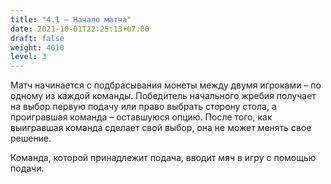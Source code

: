 ```yaml
---
title: "4.1 – Начало матча"
date: 2021-10-01T22:25:13+07:00
draft: false
weight: 4010
level: 3
---
```


Матч начинается с подбрасывания монеты между двумя игроками – по одному из каждой команды. Победитель начального жребия получает на выбор первую подачу или право выбрать сторону стола, а проигравшая команда – оставшуюся опцию. После того, как выигравшая команда сделает свой выбор, она не может менять свое решение.

Команда, которой принадлежит подача, вводит мяч в игру с помощью подачи.